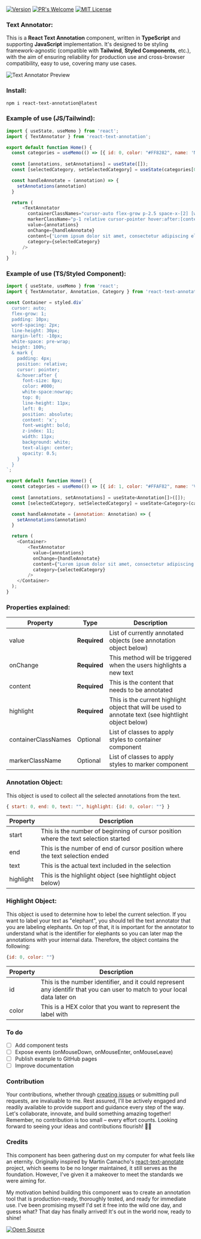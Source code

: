 [![Version](https://img.shields.io/badge/Version-0.0.8-orange)](https://www.npmjs.com/package/react-text-annotation) [![PR's Welcome](https://img.shields.io/badge/PRs-welcome-brightgreen.svg?style=flat)](http://makeapullrequest.com) [![MIT License](https://img.shields.io/badge/MIT-license-blue)](https://github.com/vlddlv/react-text-annotation/blob/main/LICENSE)


### Text Annotator:

This is a **React Text Annotation** component, written in **TypeScript** and supporting **JavaScript** implementation. It's designed to be styling framework-agnostic (compatible with **Tailwind**, **Styled Components**, etc.), with the aim of ensuring reliability for production use and cross-browser compatibility, easy to use, covering many use cases.

![Text Annotator Preview](https://founders.network/aeb5b29c-3a09-4716-a730-ac19d1f04768.gif)

### Install:

```bash
npm i react-text-annotation@latest
```

### Example of use (JS/Tailwind):
```javascript
import { useState, useMemo } from 'react';
import { TextAnnotator } from 'react-text-annotation';

export default function Home() {
  const categories = useMemo(() => [{ id: 0, color: "#FF8282", name: 'Not Allowed' }, { id: 1, color: "#FFAF82", name: 'Vehicle' }], []);
  
  const [annotations, setAnnotations] = useState([]);
  const [selectedCategory, setSelectedCategory] = useState(categories[0]);

  const handleAnnotate = (annotation) => {
    setAnnotations(annotation)
  }

  return (
      <TextAnnotator
        containerClassNames="cursor-auto flex-grow p-2.5 space-x-[2] [word-spacing:2px] leading-[30px] -ml-2.5 whitespace-pre-wrap h-full"
        markerClassName="p-1 relative cursor-pointer hover:after:[content:'x'] hover:after:font-bold hover:after:text-xs hover:after:text-black hover:after:whitespace-nowrap hover:after:top-0 hover:after:leading-3 hover:after:left-0 hover:after:absolute hover:after:z-10 hover:after:w-3 hover:after:bg-white hover:after:text-center hover:after:opacity-50"
        value={annotations}
        onChange={handleAnnotate}
        content={'Lorem ipsum dolor sit amet, consectetur adipiscing elit. Sed euismod, nunc at aliquet pharetra, sem nulla condimentum augue, id pulvinar nunc nisl et mi. Sed auctor, nunc in cursus tincidunt, sem nunc cursus nibh, a cursus mi lorem in libero. Class aptent taciti sociosqu ad litora torquent per conubia nostra, per inceptos himenaeos. Donec eget risus diam. Sed non neque elit. Sed ut imperdiet nisi. Proin condimentum fermentum nunc. Etiam pharetra, erat sed ferment'}
        category={selectedCategory}
      />
  );
}

```

### Example of use (TS/Styled Component):
```javascript
import { useState, useMemo } from 'react';
import { TextAnnotator, Annotation, Category } from 'react-text-annotation';

const Container = styled.div`
  cursor: auto;
  flex-grow: 1;
  padding: 10px;
  word-spacing: 2px;
  line-height: 30px;
  margin-left: -10px;
  white-space: pre-wrap;
  height: 100%;
  & mark {
    padding: 4px;
    position: relative;
    cursor: pointer;
    &:hover:after {
      font-size: 8px;
      color: #000;
      white-space:nowrap;
      top: 0;
      line-height: 11px;
      left: 0;
      position: absolute;
      content: 'x';
      font-weight: bold;
      z-index: 11;
      width: 11px;
      background: white;
      text-align: center;
      opacity: 0.5;
    }
  }
`;

export default function Home() {
  const categories = useMemo(() => [{ id: 1, color: "#FFAF82", name: 'Vehicle' },{ id: 2, color: "#FFD482", name: 'Airplane' }], []);
  
  const [annotations, setAnnotations] = useState<Annotation[]>([]);
  const [selectedCategory, setSelectedCategory] = useState<Category>(categories[0]);

  const handleAnnotate = (annotation: Annotation) => {
    setAnnotations(annotation)
  }

  return (
    <Container>
        <TextAnnotator
          value={annotations}
          onChange={handleAnnotate}
          content={"Lorem ipsum dolor sit amet, consectetur adipiscing elit. Sed euismod, nunc at aliquet pharetra, sem nulla condimentum augue, id pulvinar nunc nisl et mi. Sed auctor, nunc in cursus tincidunt, sem nunc cursus nibh, a cursus mi lorem in libero. Class aptent taciti sociosqu ad litora torquent per conubia nostra, per inceptos himenaeos. Donec eget risus diam. Sed non neque elit. Sed ut imperdiet nisi. Proin condimentum fermentum nunc. Etiam pharetra, erat sed ferment"}
          category={selectedCategory}
        />
    </Container>
  );
}
```

### Properties explained:
| Property                          | Type | Description |
| ------------------------------- | ----------- |----------- |
| value                           |**Required**| List of currently annotated objects (see annotation object below) |
| onChange                        |**Required**| This method will be triggered when the users highlights a new text        |
| content                        |**Required**|This is the content that needs to be annotated        |
| highlight                        |**Required**| This is the current highlight object that will be used to annotate text (see hightlight object below)        |
| containerClassNames       |Optional| List of classes to apply styles to container component |
| markerClassName           |Optional| List of classes to apply styles to marker component |


### Annotation Object:
This object is used to collect all the selected annotations from the text. 
```javascript
{ start: 0, end: 0, text: "", highlight: {id: 0, color: ""} }
```
| Property                          | Description |
| ------------------------------- | ----------- |
| start                           | This is the number of beginning of cursor position where the text selection started |
| end                        | This is the number of end of cursor position where the text selection ended        |
| text                        | This is the actual text included in the selection        |
| highlight                        | This is the highlight object (see hightlight object below)        |

### Highlight Object:
This object is used to determine how to lebel the current selection. If you want to label your text as "elephant", you should tell the text annotator that you are labeling elephants. On top of that, it is important for the annotator to understand what is the identifier for elephants so you can later map the annotations with your internal data. Therefore, the object contains the following:
```javascript
{id: 0, color: ""}
```
| Property                          | Description |
| ------------------------------- | ----------- |
| id                           | This is the number identifier, and it could represent any identifir that you can user to match to your local data later on |
| color                        | This is a HEX color that you want to represent the label with        |


### To do
- [ ] Add component tests
- [ ] Expose events (onMouseDown, onMouseEnter, onMouseLeave)
- [ ] Publish example to GitHub pages
- [ ] Improve documentation

### Contribution

Your contributions, whether through [creating issues](https://github.com/vlddlv/react-text-annotation/issues/new) or submitting pull requests, are invaluable to me. Rest assured, I'll be actively engaged and readily available to provide support and guidance every step of the way. Let's collaborate, innovate, and build something amazing together! Remember, no contribution is too small – every effort counts. Looking forward to seeing your ideas and contributions flourish! 🚀✨

### Credits

This component has been gathering dust on my computer for what feels like an eternity. Originally inspired by Martin Camacho's [react-text-annotate](https://github.com/mcamac/react-text-annotate) project, which seems to be no longer maintained, it still serves as the foundation. However, I've given it a makeover to meet the standards we were aiming for.

My motivation behind building this component was to create an annotation tool that is production-ready, thoroughly tested, and ready for immediate use. I've been promising myself I'd set it free into the wild one day, and guess what? That day has finally arrived! It's out in the world now, ready to shine!

[![Open Source](https://badges.frapsoft.com/os/v1/open-source.svg?v=103)](https://opensource.org/)
